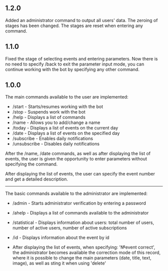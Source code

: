 ## 1.2.0

Added an administrator command to output all users' data. The zeroing of stages has been changed. The stages are reset when entering any command.

## 1.1.0

Fixed the stage of selecting events and entering parameters. Now there is no need to specify /back to exit the parameter input mode, you can continue working with the bot by specifying any other command.

## 1.0.0

The main commands available to the user are implemented:
* /start - Starts/resumes working with the bot
* /stop - Suspends work with the bot
* /help - Displays a list of commands
* /name - Allows you to add/change a name
* /today - Displays a list of events on the current day
* /date - Displays a list of events on the specified day
* /subscribe - Enables daily notifications
* /unsubscribe - Disables daily notifications

After the /name, /date commands, as well as after displaying the list of events, the user is given the opportunity to enter parameters without specifying the command. 

After displaying the list of events, the user can specify the event number and get a detailed description.
***
The basic commands available to the administrator are implemented:
* /admin - Starts administrator verification by entering a password
* /ahelp - Displays a list of commands available to the administrator
* /statistical - Displays information about users: total number of users, number of active users, number of active subscriptions
* /id - Displays information about the event by id

* After displaying the list of events, when specifying: '№event correct', the administrator becomes available the correction mode of this record, where it is possible to change the main parameters (date, title, text, image), as well as sting it when using 'delete'